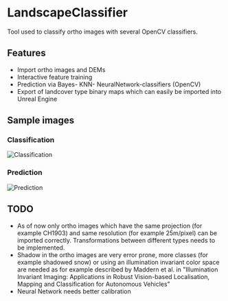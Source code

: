# LandscapeClassifier

Tool used to classify ortho images with several OpenCV classifiers.

## Features
- Import ortho images and DEMs
- Interactive feature training
- Prediction via Bayes- KNN- NeuralNetwork-classifiers (OpenCV)
- Export of landcover type binary maps which can easily be imported into Unreal Engine


## Sample images

### Classification
![Classification](http://i.imgur.com/piTn1pA.jpg)

### Prediction
![Prediction](http://i.imgur.com/IUZrfxX.jpg)

## TODO

- As of now only ortho images which have the same projection (for example CH1903) and same resolution (for example 25m/pixel) 
can be imported correctly. Transformations between different types needs to be implemented.
- Shadow in the ortho images are very error prone, more classes (for example shadowed snow) or using an illumination invariant color space are needed as for example described by Maddern et al. in "Illumination Invariant Imaging: Applications in Robust Vision-based
Localisation, Mapping and Classification for Autonomous Vehicles"
- Neural Network needs better calibration
